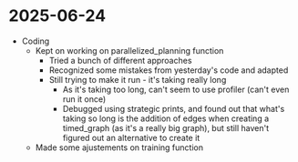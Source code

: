 # 2025-06-24

- Coding
    - Kept on working on parallelized_planning function
        - Tried a bunch of different approaches
        - Recognized some mistakes from yesterday's code and adapted
        - Still trying to make it run - it's taking really long
            - As it's taking too long, can't seem to use profiler (can't even run it once)
            - Debugged using strategic prints, and found out that what's taking so long is the addition of edges when creating a timed_graph (as it's a really big graph), but still haven't figured out an alternative to create it
    - Made some ajustements on training function